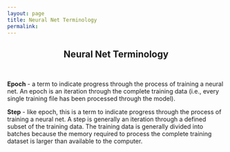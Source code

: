 ```yaml
---
layout: page
title: Neural Net Terminology
permalink: 
---
```


## <center>Neural Net Terminology</center>
<br/>

**Epoch** - a term to indicate progress through the process of training a neural net. An epoch is an iteration through the complete training data (i.e., every single training file has been processed through the model).

**Step** - like epoch, this is a term to indicate progress through the process of training a neural net. A step is generally an iteration through a defined subset of the training data. The training data is generally divided into batches because the memory required to process the complete training dataset is larger than available to the computer.   

